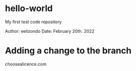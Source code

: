 # hello-world
My first test code repository 

Author: eelizondo
Date: February 20th. 2022

# Adding a change to the branch


choosealicence.com
